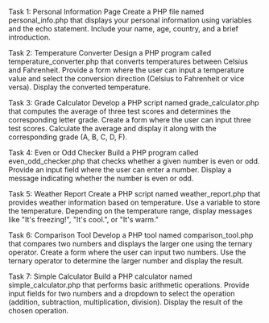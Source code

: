 Task 1: Personal Information Page
Create a PHP file named personal_info.php that displays your personal information using variables and the echo statement. Include your name, age, country, and a brief introduction.


Task 2: Temperature Converter
Design a PHP program called temperature_converter.php that converts temperatures between Celsius and Fahrenheit. Provide a form where the user can input a temperature value and select the conversion direction (Celsius to Fahrenheit or vice versa). Display the converted temperature.

Task 3: Grade Calculator
Develop a PHP script named grade_calculator.php that computes the average of three test scores and determines the corresponding letter grade. Create a form where the user can input three test scores. Calculate the average and display it along with the corresponding grade (A, B, C, D, F).

Task 4: Even or Odd Checker
Build a PHP program called even_odd_checker.php that checks whether a given number is even or odd. Provide an input field where the user can enter a number. Display a message indicating whether the number is even or odd.

Task 5: Weather Report
Create a PHP script named weather_report.php that provides weather information based on temperature. Use a variable to store the temperature. Depending on the temperature range, display messages like "It's freezing!", "It's cool.", or "It's warm."

Task 6: Comparison Tool
Develop a PHP tool named comparison_tool.php that compares two numbers and displays the larger one using the ternary operator. Create a form where the user can input two numbers. Use the ternary operator to determine the larger number and display the result.

Task 7: Simple Calculator
Build a PHP calculator named simple_calculator.php that performs basic arithmetic operations. Provide input fields for two numbers and a dropdown to select the operation (addition, subtraction, multiplication, division). Display the result of the chosen operation.
